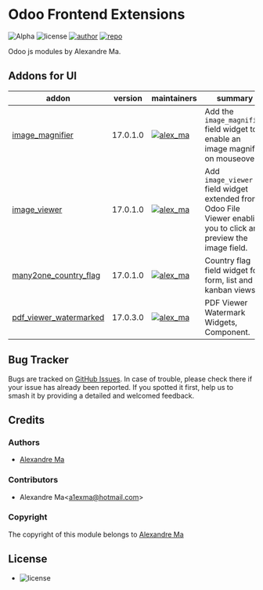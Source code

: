 # Odoo Frontend Extensions
![Alpha](https://img.shields.io/badge/maturity-Alpha-red.png)
![license](https://img.shields.io/badge/licence-AGPL--3-blue.png)
[![author](https://img.shields.io/badge/Alexmalab-24292f.png?logo=github)](https://github.com/Alexmalab)
[![repo](https://img.shields.io/badge/OdooFrontendExtensions-f1f8ff.png?logo=github&logoColor=0366d6)](https://github.com/Alexmalab/OdooFrontendExtensions)

Odoo js modules by Alexandre Ma.

Addons for UI
------
addon | version  | maintainers | summary
---|----------|---|---
[image_magnifier](image_magnifier/) | 17.0.1.0 | [![alex_ma](https://github.com/alexmalab.png?size=30px)](https://github.com/Alexmalab)  | Add the `image_magnifier` field widget to enable an image magnifier on mouseover.
[image_viewer](image_viewer/) | 17.0.1.0 | [![alex_ma](https://github.com/alexmalab.png?size=30px)](https://github.com/Alexmalab)  | Add `image_viewer` field widget extended from Odoo File Viewer enabling you to click and preview the image field.
[many2one_country_flag](many2one_country_flag/) | 17.0.1.0 | [![alex_ma](https://github.com/alexmalab.png?size=30px)](https://github.com/Alexmalab)  | Country flag field widget for form, list and kanban views
[pdf_viewer_watermarked](pdf_viewer_watermarked/) | 17.0.3.0 | [![alex_ma](https://github.com/alexmalab.png?size=30px)](https://github.com/Alexmalab)  | PDF Viewer Watermark Widgets, Component.

## Bug Tracker
Bugs are tracked on [GitHub Issues](https://github.com/Alexmalab/OdooFrontendExtensions/issues). In case of trouble, please check there if your issue has already been reported. If you spotted it first, help us to smash it by providing a detailed and welcomed feedback.

## Credits
### Authors

- [Alexandre Ma](https://github.com/Alexmalab)

### Contributors

- Alexandre Ma<[a1exma@hotmail.com](mailto:a1exma@hotmail.com)>

### Copyright

The copyright of this module belongs to [Alexandre Ma](https://github.com/Alexmalab)

## License
   - ![license](https://img.shields.io/badge/licence-AGPL--3-blue.png)
